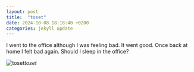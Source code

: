 ```yaml
---
layout: post
title:  "toset"
date: 2024-10-08 18:18:40 +0200
categories: jekyll update
---
```


I went to the office although I was feeling bad. It went good. Once back at home I felt bad again. Should I sleep in the office?


![toset](https://lh3.googleusercontent.com/pw/AP1GczPcgxeJhEtZFYU1zRMRw9lLCXQ7Z0S9m2G_gZ7SJofRnk5gtMW3DzsnM1Gy_YiHuk17SaB_lfXXvzyXktJmeX9_Tc9LrfC9nMFNDxoe2PSThvwl7-c=w0
)*toset*&nbsp;



[jekyll-docs]: https://jekyllrb.com/docs/home
[jekyll-gh]:   https://github.com/jekyll/jekyll
[jekyll-talk]: https://talk.jekyllrb.com/
